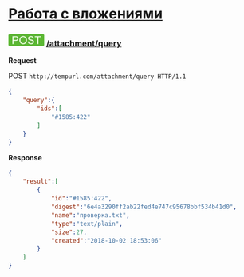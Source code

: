 [Работа с вложениями](../index.md)
==================================

### ![POST](../../../../img/post.png) [/attachment/query](../index.md)

**Request**

POST `http://tempurl.com/attachment/query HTTP/1.1`
```json
{
    "query":{
        "ids":[
            "#1585:422"
        ]
    }
}
```

**Response**
```json
{
    "result":[
        {
            "id":"#1585:422",
            "digest":"6e4a3290ff2ab22fed4e747c95678bbf534b41d0",
            "name":"проверка.txt",
            "type":"text/plain",
            "size":27,
            "created":"2018-10-02 18:53:06"
        }
    ]
}
```